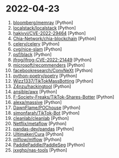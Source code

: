 # 2022-04-23

1. [bloomberg/memray](https://github.com/bloomberg/memray "Memray is a memory profiler for Python") [Python]
2. [localstack/localstack](https://github.com/localstack/localstack "💻 A fully functional local AWS cloud stack. Develop and test your cloud & Serverless apps offline!") [Python]
3. [hakivvi/CVE-2022-29464](https://github.com/hakivvi/CVE-2022-29464 "WSO2 RCE (CVE-2022-29464) exploit and writeup.") [Python]
4. [Chia-Network/chia-blockchain](https://github.com/Chia-Network/chia-blockchain "Chia blockchain python implementation (full node, farmer, harvester, timelord, and wallet)") [Python]
5. [celery/celery](https://github.com/celery/celery "Distributed Task Queue (development branch)") [Python]
6. [cvg/nice-slam](https://github.com/cvg/nice-slam "[CVPR'22] NICE-SLAM: Neural Implicit Scalable Encoding for SLAM") [Python]
7. [psf/black](https://github.com/psf/black "The uncompromising Python code formatter") [Python]
8. [jfrog/jfrog-CVE-2022-21449](https://github.com/jfrog/jfrog-CVE-2022-21449 "") [Python]
9. [microsoft/recommenders](https://github.com/microsoft/recommenders "Best Practices on Recommendation Systems") [Python]
10. [facebookresearch/ConvNeXt](https://github.com/facebookresearch/ConvNeXt "Code release for ConvNeXt model") [Python]
11. [python-poetry/poetry](https://github.com/python-poetry/poetry "Python dependency management and packaging made easy.") [Python]
12. [Wizz1337/TikTokMassBotting](https://github.com/Wizz1337/TikTokMassBotting "TikTok Mass View & Share Boting ~ Unpatched") [Python]
13. [Z4nzu/hackingtool](https://github.com/Z4nzu/hackingtool "ALL IN ONE Hacking Tool For Hackers") [Python]
14. [ansible/awx](https://github.com/ansible/awx "AWX Project") [Python]
15. [F-Society-Freaks/TikTok-Shares-Botter](https://github.com/F-Society-Freaks/TikTok-Shares-Botter "Adds TikTok Shares for you.") [Python]
16. [alexa/massive](https://github.com/alexa/massive "Tools and Modeling Code for the MASSIVE dataset") [Python]
17. [DawnFlame/POChouse](https://github.com/DawnFlame/POChouse "POC&EXP仓库、hvv弹药库、Nday、1day") [Python]
18. [simonfarah/TikTok-Bot](https://github.com/simonfarah/TikTok-Bot "A bot that generates followers, likes, views, shares and comment likes") [Python]
19. [cleanlab/cleanlab](https://github.com/cleanlab/cleanlab "The standard data-centric AI package for data quality and machine learning with messy, real-world data and labels") [Python]
20. [Netflix/metaflow](https://github.com/Netflix/metaflow "🚀 Build and manage real-life data science projects with ease!") [Python]
21. [pandas-dev/pandas](https://github.com/pandas-dev/pandas "Flexible and powerful data analysis / manipulation library for Python, providing labeled data structures similar to R data.frame objects, statistical functions, and much more") [Python]
22. [Ultimaker/Cura](https://github.com/Ultimaker/Cura "3D printer / slicing GUI built on top of the Uranium framework") [Python]
23. [mlflow/mlflow](https://github.com/mlflow/mlflow "Open source platform for the machine learning lifecycle") [Python]
24. [PaddlePaddle/PaddleSeg](https://github.com/PaddlePaddle/PaddleSeg "Easy-to-use image segmentation library with awesome pre-trained model zoo, supporting wide-range of practical tasks in Semantic Segmentation, Interactive Segmentation, Panoptic Segmentation, Image Matting, etc.") [Python]
25. [jxxghp/nas-tools](https://github.com/jxxghp/nas-tools "电影、电视剧、动漫自动PT下载、聚合搜索、智能识别重命名、硬链接媒体库整理、PT保种签到等") [Python]
